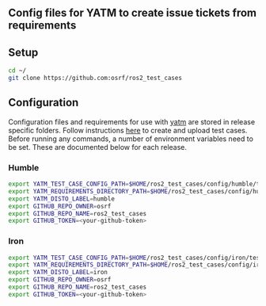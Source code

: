 ## Config files for YATM to create issue tickets from requirements

## Setup
```bash
cd ~/
git clone https://github.com:osrf/ros2_test_cases
```

## Configuration
Configuration files and requirements for use with [yatm](https://github.com/audrow/yatm) are stored in release specific folders. Follow instructions [here](https://github.com/audrow/yatm#how-to-use-this-repository) to create and upload test cases. Before running any commands, a number of environment variables need to be set. These are documented below for each release.

### Humble

```bash
export YATM_TEST_CASE_CONFIG_PATH=$HOME/ros2_test_cases/config/humble/test-case.config.yaml
export YATM_REQUIREMENTS_DIRECTORY_PATH=$HOME/ros2_test_cases/config/humble/requirements
export YATM_DISTO_LABEL=humble
export GITHUB_REPO_OWNER=osrf
export GITHUB_REPO_NAME=ros2_test_cases
export GITHUB_TOKEN=<your-github-token>
```

### Iron

```bash
export YATM_TEST_CASE_CONFIG_PATH=$HOME/ros2_test_cases/config/iron/test-case.config.yaml
export YATM_REQUIREMENTS_DIRECTORY_PATH=$HOME/ros2_test_cases/config/iron/requirements
export YATM_DISTO_LABEL=iron
export GITHUB_REPO_OWNER=osrf
export GITHUB_REPO_NAME=ros2_test_cases
export GITHUB_TOKEN=<your-github-token>
```

